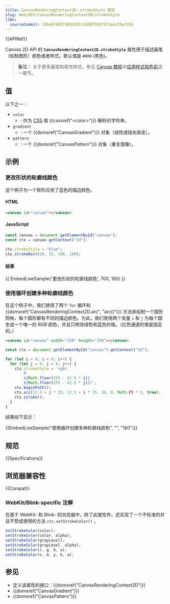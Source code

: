 ```yaml
---
title: CanvasRenderingContext2D：strokeStyle 属性
slug: Web/API/CanvasRenderingContext2D/strokeStyle
l10n:
  sourceCommit: c8b447485fd893d5511d88f592f5f3aec29a725b
---
```


{{APIRef}}

Canvas 2D API 的 **`CanvasRenderingContext2D.strokeStyle`** 属性用于描述画笔（绘制图形）颜色或者样式。默认值是 `#000` (黑色)。

> **备注：** 关于更多画笔和填充样式，参见 [Canvas 教程](/zh-CN/docs/Web/API/Canvas_API/Tutorial)中[应用样式和色彩](/zh-CN/docs/Web/API/Canvas_API/Tutorial/Applying_styles_and_colors)这一章节。

## 值

以下之一：

- `color`
  - : 作为 [CSS](/zh-CN/docs/Web/CSS) 值 {{cssxref("&lt;color&gt;")}} 解析的字符串。
- `gradient`
  - : 一个 {{domxref("CanvasGradient")}} 对象（线性或径向渐变）。
- `pattern`
  - : 一个 {{domxref("CanvasPattern")}} 对象（重复图像）。

## 示例

### 更改形状的轮廓线颜色

这个例子为一个矩形应用了蓝色的描边颜色。

#### HTML

```html
<canvas id="canvas"></canvas>
```

#### JavaScript

```js
const canvas = document.getElementById("canvas");
const ctx = canvas.getContext("2d");

ctx.strokeStyle = "blue";
ctx.strokeRect(10, 10, 100, 100);
```

#### 结果

{{ EmbedLiveSample('更改形状的轮廓线颜色', 700, 160) }}

### 使用循环创建多种轮廓线颜色

在这个例子中，我们使用了两个 `for` 循环和 {{domxref("CanvasRenderingContext2D.arc", "arc()")}} 方法来绘制一个圆形网格，每个圆形都有不同的描边颜色。为此，我们使用两个变量 `i` 和 `j` 为每个圆生成一个唯一的 RGB 颜色，并且只修改绿色和蓝色的值。（红色通道的值是固定的。）

```html hidden
<canvas id="canvas" width="150" height="150"></canvas>
```

```js
const ctx = document.getElementById("canvas").getContext("2d");

for (let i = 0; i < 6; i++) {
  for (let j = 0; j < 6; j++) {
    ctx.strokeStyle = `rgb(
        0
        ${Math.floor(255 - 42.5 * i)}
        ${Math.floor(255 - 42.5 * j)})`;
    ctx.beginPath();
    ctx.arc(12.5 + j * 25, 12.5 + i * 25, 10, 0, Math.PI * 2, true);
    ctx.stroke();
  }
}
```

结果如下显示：

{{EmbedLiveSample("使用循环创建多种轮廓线颜色", "", "180")}}

## 规范

{{Specifications}}

## 浏览器兼容性

{{Compat}}

### WebKit/Blink-specific 注解

在基于 WebKit- 和 Blink- 的浏览器中，除了此属性外，还实现了一个不标准的并且不赞成使用的方法 `ctx.setStrokeColor()` 。

```js
setStrokeColor(color);
setStrokeColor(color, alpha);
setStrokeColor(grayLevel);
setStrokeColor(grayLevel, alpha);
setStrokeColor(r, g, b, a);
setStrokeColor(c, m, y, k, a);
```

## 参见

- 定义该属性的接口：{{domxref("CanvasRenderingContext2D")}}
- {{domxref("CanvasGradient")}}
- {{domxref("CanvasPattern")}}
